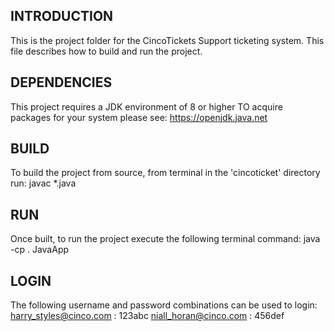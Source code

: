 ## INTRODUCTION
This is the project folder for the CincoTickets Support 
ticketing system.  This file describes how to build and run the project.

## DEPENDENCIES
This project requires a JDK environment of 8 or higher
TO acquire packages for your system please see:
https://openjdk.java.net

## BUILD
To build the project from source, from terminal in the 'cincoticket' directory run:
javac *.java

## RUN
Once built, to run the project execute the following terminal command:
java -cp . JavaApp

## LOGIN
The following username and password
combinations can be used to login:
harry_styles@cinco.com : 123abc
niall_horan@cinco.com : 456def
